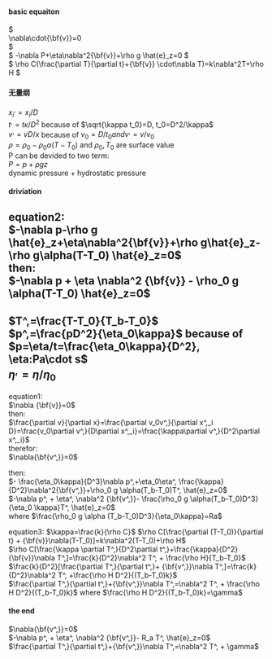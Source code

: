 
#### basic equaiton
$  
\nabla\cdot{\bf{v}}=0   
$  
$
-\nabla P+\eta\nabla^2{\bf{v}}+\rho g \hat{e}_z=0
$  
$
\rho C(\frac{\partial T}{\partial t}+{\bf{v}} \cdot\nabla T)=k\nabla^2T+\rho H
$  
#### 无量纲
$x^,_i=x_i/D$  
$t^,=t\kappa/D^2$ because of $\sqrt{\kappa t_0}=D, t_0=D^2/\kappa$  
$v^,=vD/x$ because of $v_0=D/t_0 and v^,=v/v_0$  
$\rho=\rho_0-\rho_0\alpha(T-T_0)$ and $\rho_0,T_0$ are surface value    
P can be devided to two term:  
$P=p+\rho gz$  
dynamic pressure + hydrostatic pressure  

#### driviation
equation2:  
$-\nabla p-\rho g
\hat{e}_z+\eta\nabla^2{\bf{v}}+\rho g\hat{e}_z-\rho g\alpha(T-T_0) \hat{e}_z=0$  
then:  
$-\nabla p + \eta \nabla^2 {\bf{v}} - \rho_0 g \alpha(T-T_0) \hat{e}_z=0$  
---

$T^,=\frac{T-T_0}{T_b-T_0}$  
$p^,=\frac{pD^2}{\eta_0\kappa}$ because of $p=\eta/t=\frac{\eta_0\kappa}{D^2},  \eta:Pa\cdot s$  
$\eta^,=\eta/\eta_0$  
---
equation1:  
$\nabla {\bf{v}}=0$  
then:  
$\frac{\partial v}{\partial x}=\frac{\partial v_0v^,}{\partial x^,_i D}=\frac{v_0\partial v^,}{D\partial x^,_i}=\frac{\kappa\partial v^,}{D^2\partial x^,_i}$   
therefor:   
$\nabla{\bf{v^,}}=0$  

then:  
$- \frac{\eta_0\kappa}{D^3}\nabla p^,+\eta_0\eta^, \frac{\kappa}{D^2}\nabla^2{\bf{v^,}}+\rho_0 g \alpha(T_b-T_0)T^, \hat{e}_z=0$   
$-\nabla p^, + \eta^, \nabla^2 {\bf{v^,}}- \frac{\rho_0 g \alpha(T_b-T_0)D^3}{\eta_0 \kappa}T^, \hat{e}_z=0$  
where $\frac{\rho_0 g \alpha (T_b-T_0)D^3}{\eta_0\kappa}=Ra$   

equation3:  $\kappa=\frac{k}{\rho C}$
$\rho C[\frac{\partial (T-T_0)}{\partial t} + {\bf{v}}\nabla(T-T_0)]=k\nabla^2(T-T_0)+\rho H$  
$\rho C[\frac{\kappa \partial T^,}{D^2\partial  t^,}+\frac{\kappa}{D^2}{\bf{v}}\nabla T^,]=\frac{k}{D^2}\nabla^2 T^, + \frac{\rho H}{T_b-T_0}$   
$\frac{k}{D^2}[\frac{\partial T^,}{\partial t^,}+ {\bf{v^,}}\nabla T^,]=\frac{k}{D^2}\nabla^2 T^, +\frac{\rho H D^2}{(T_b-T_0)k}$   
$\frac{\partial T^,}{\partial t^,}+{\bf{v^,}}\nabla T^,=\nabla^2 T^, + \frac{\rho H D^2}{(T_b-T_0)k}$ where $\frac{\rho H D^2}{(T_b-T_0)k}=\gamma$   

#### the end
$\nabla{\bf{v^,}}=0$  
$-\nabla p^, + \eta^, \nabla^2 {\bf{v^,}}- R_a T^, \hat{e}_z=0$   
$\frac{\partial T^,}{\partial t^,}+{\bf{v^,}}\nabla T^,=\nabla^2 T^, + \gamma$
